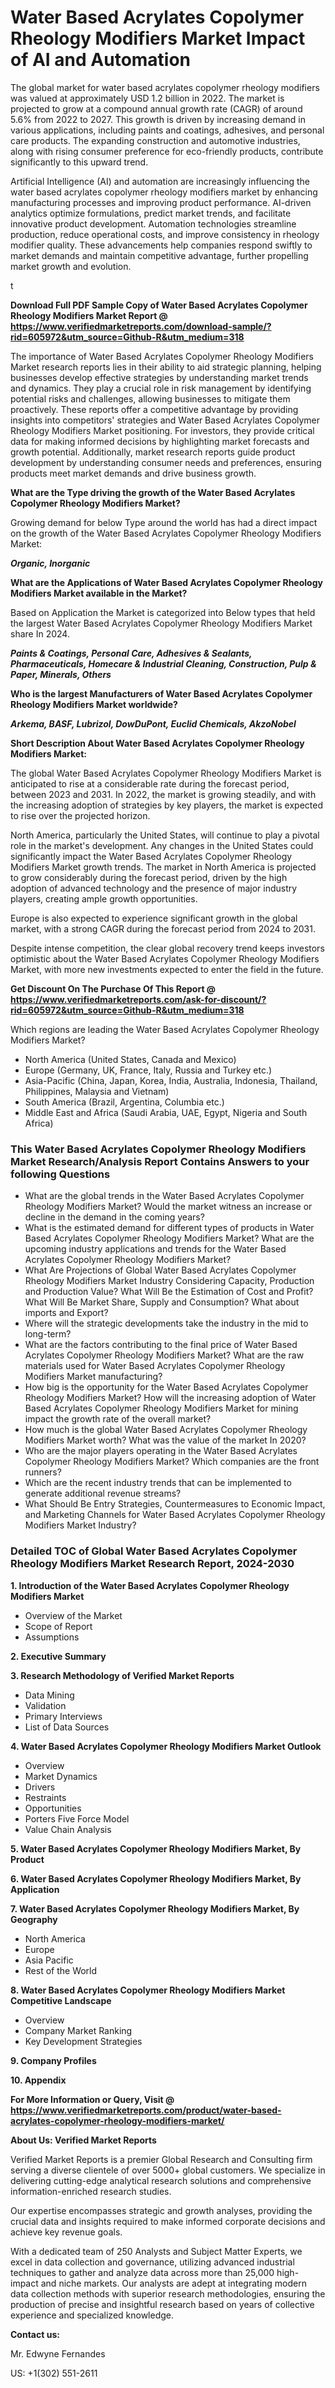 <meta name="title" content="Global  Water Based Acrylates Copolymer Rheology Modifiers Market Impact of AI and Automation"><meta name="description" content="  The global market for water based acrylates copolymer rheology modifiers was valued at approximately USD 1.2 billion in 2022. The market is projected to grow at a co"><meta name="title" content=" Water Based Acrylates Copolymer Rheology Modifiers Market Size, Share, Scope, Trends, Growth, Opportunities, Analysis, Forecast"> <h1>Water Based Acrylates Copolymer Rheology Modifiers Market Impact of AI and Automation</h1> <p>The global market for water based acrylates copolymer rheology modifiers was valued at approximately USD 1.2 billion in 2022. The market is projected to grow at a compound annual growth rate (CAGR) of around 5.6% from 2022 to 2027. This growth is driven by increasing demand in various applications, including paints and coatings, adhesives, and personal care products. The expanding construction and automotive industries, along with rising consumer preference for eco-friendly products, contribute significantly to this upward trend.</p> <p>Artificial Intelligence (AI) and automation are increasingly influencing the water based acrylates copolymer rheology modifiers market by enhancing manufacturing processes and improving product performance. AI-driven analytics optimize formulations, predict market trends, and facilitate innovative product development. Automation technologies streamline production, reduce operational costs, and improve consistency in rheology modifier quality. These advancements help companies respond swiftly to market demands and maintain competitive advantage, further propelling market growth and evolution.</p> t</p><p id="" class=""><strong>Download Full PDF Sample Copy of Water Based Acrylates Copolymer Rheology Modifiers Market Report @ <a href="https://www.verifiedmarketreports.com/download-sample/?rid=605972&utm_source=Github-R&utm_medium=318" target="_blank">https://www.verifiedmarketreports.com/download-sample/?rid=605972&utm_source=Github-R&utm_medium=318</a></strong></p><p>The importance of&nbsp;Water Based Acrylates Copolymer Rheology Modifiers Market research reports lies in their ability to aid strategic planning, helping businesses develop effective strategies by understanding market trends and dynamics. They play a crucial role in risk management by identifying potential risks and challenges, allowing businesses to mitigate them proactively. These reports offer a competitive advantage by providing insights into competitors' strategies and Water Based Acrylates Copolymer Rheology Modifiers Market positioning. For investors, they provide critical data for making informed decisions by highlighting market forecasts and growth potential. Additionally, market research reports guide product development by understanding consumer needs and preferences, ensuring products meet market demands and drive business growth.</p><p><strong>What are the&nbsp;Type driving the growth of the Water Based Acrylates Copolymer Rheology Modifiers Market?</strong></p><p id="" class="">Growing demand for below Type around the world has had a direct impact on the growth of the Water Based Acrylates Copolymer Rheology Modifiers Market:</p><em><strong>Organic, Inorganic</strong></em></p><strong>What are the&nbsp;Applications&nbsp;of Water Based Acrylates Copolymer Rheology Modifiers Market available in the Market?</strong></p><p id="" class="">Based on Application the Market is categorized into Below types that held the largest Water Based Acrylates Copolymer Rheology Modifiers Market share In 2024.</p><em><strong>Paints & Coatings, Personal Care, Adhesives & Sealants, Pharmaceuticals, Homecare & Industrial Cleaning, Construction, Pulp & Paper, Minerals, Others</strong></em></p><strong>Who is the largest Manufacturers of Water Based Acrylates Copolymer Rheology Modifiers Market worldwide?</strong></p><p><em><strong>Arkema, BASF, Lubrizol, DowDuPont, Euclid Chemicals, AkzoNobel</strong></em></p><p id="" class=""><strong>Short Description About Water Based Acrylates Copolymer Rheology Modifiers Market:</strong></p><p>The global Water Based Acrylates Copolymer Rheology Modifiers Market is anticipated to rise at a considerable rate during the forecast period, between 2023 and 2031. In 2022, the market is growing steadily, and with the increasing adoption of strategies by key players, the market is expected to rise over the projected horizon.</p><p>North America, particularly the United States, will continue to play a pivotal role in the market's development. Any changes in the United States could significantly impact the Water Based Acrylates Copolymer Rheology Modifiers Market growth trends. The market in North America is projected to grow considerably during the forecast period, driven by the high adoption of advanced technology and the presence of major industry players, creating ample growth opportunities.</p><p>Europe is also expected to experience significant growth in the global market, with a strong CAGR during the forecast period from 2024 to 2031.</p><p>Despite intense competition, the clear global recovery trend keeps investors optimistic about the Water Based Acrylates Copolymer Rheology Modifiers Market, with more new investments expected to enter the field in the future.</p><p id="" class=""><strong>Get Discount On The Purchase Of This Report @ <a href="https://www.verifiedmarketreports.com/ask-for-discount/?rid=605972&utm_source=Github-R&utm_medium=318" target="_blank">https://www.verifiedmarketreports.com/ask-for-discount/?rid=605972&utm_source=Github-R&utm_medium=318</a></strong></p>Which regions are leading the Water Based Acrylates Copolymer Rheology Modifiers Market?</p><ul><li>North America (United States, Canada and Mexico)</li><li>Europe (Germany, UK, France, Italy, Russia and Turkey etc.)</li><li>Asia-Pacific (China, Japan, Korea, India, Australia, Indonesia, Thailand, Philippines, Malaysia and Vietnam)</li><li>South America (Brazil, Argentina, Columbia etc.)</li><li>Middle East and Africa (Saudi Arabia, UAE, Egypt, Nigeria and South Africa)</li></ul><h3 id="" class="">This Water Based Acrylates Copolymer Rheology Modifiers Market Research/Analysis Report Contains Answers to your following Questions</h3><ul><li>What are the global trends in the Water Based Acrylates Copolymer Rheology Modifiers Market? Would the market witness an increase or decline in the demand in the coming years?</li><li>What is the estimated demand for different types of products in Water Based Acrylates Copolymer Rheology Modifiers Market? What are the upcoming industry applications and trends for the Water Based Acrylates Copolymer Rheology Modifiers Market?</li><li>What Are Projections of Global Water Based Acrylates Copolymer Rheology Modifiers Market Industry Considering Capacity, Production and Production Value? What Will Be the Estimation of Cost and Profit? What Will Be Market Share, Supply and Consumption? What about imports and Export?</li><li>Where will the strategic developments take the industry in the mid to long-term?</li><li>What are the factors contributing to the final price of Water Based Acrylates Copolymer Rheology Modifiers Market? What are the raw materials used for Water Based Acrylates Copolymer Rheology Modifiers Market manufacturing?</li><li>How big is the opportunity for the Water Based Acrylates Copolymer Rheology Modifiers Market? How will the increasing adoption of Water Based Acrylates Copolymer Rheology Modifiers Market for mining impact the growth rate of the overall market?</li><li>How much is the global Water Based Acrylates Copolymer Rheology Modifiers Market worth? What was the value of the market In 2020?</li><li>Who are the major players operating in the Water Based Acrylates Copolymer Rheology Modifiers Market? Which companies are the front runners?</li><li>Which are the recent industry trends that can be implemented to generate additional revenue streams?</li><li>What Should Be Entry Strategies, Countermeasures to Economic Impact, and Marketing Channels for Water Based Acrylates Copolymer Rheology Modifiers Market Industry?</li></ul><h3 id="" class="">Detailed TOC of Global Water Based Acrylates Copolymer Rheology Modifiers Market Research Report, 2024-2030</h3><p id="" class=""><strong>1. Introduction of the Water Based Acrylates Copolymer Rheology Modifiers Market</strong></p><ul><li>Overview of the Market</li><li>Scope of Report</li><li>Assumptions</li></ul><p id="" class=""><strong>2. Executive Summary</strong></p><p id="" class=""><strong>3. Research Methodology of Verified Market Reports</strong></p><ul><li>Data Mining</li><li>Validation</li><li>Primary Interviews</li><li>List of Data Sources</li></ul><p id="" class=""><strong>4. Water Based Acrylates Copolymer Rheology Modifiers Market Outlook</strong></p><ul><li>Overview</li><li>Market Dynamics</li><li>Drivers</li><li>Restraints</li><li>Opportunities</li><li>Porters Five Force Model</li><li>Value Chain Analysis</li></ul><p id="" class=""><strong>5. Water Based Acrylates Copolymer Rheology Modifiers Market, By Product</strong></p><p id="" class=""><strong>6. Water Based Acrylates Copolymer Rheology Modifiers Market, By Application</strong></p><p id="" class=""><strong>7. Water Based Acrylates Copolymer Rheology Modifiers Market, By Geography</strong></p><ul><li>North America</li><li>Europe</li><li>Asia Pacific</li><li>Rest of the World</li></ul><p id="" class=""><strong>8. Water Based Acrylates Copolymer Rheology Modifiers Market Competitive Landscape</strong></p><ul><li>Overview</li><li>Company Market Ranking</li><li>Key Development Strategies</li></ul><p id="" class=""><strong>9. Company Profiles</strong></p><p id="" class=""><strong>10. Appendix</strong></p><p id="" class=""><strong>For More Information or Query, Visit @ <a href="https://www.verifiedmarketreports.com/product/water-based-acrylates-copolymer-rheology-modifiers-market/" target="_blank">https://www.verifiedmarketreports.com/product/water-based-acrylates-copolymer-rheology-modifiers-market/</a></strong></p><p id="" class=""><strong>About Us: Verified Market Reports</strong></p><p id="" class="">Verified Market Reports is a premier Global Research and Consulting firm serving a diverse clientele of over 5000+ global customers. We specialize in delivering cutting-edge analytical research solutions and comprehensive information-enriched research studies.</p><p id="" class="">Our expertise encompasses strategic and growth analyses, providing the crucial data and insights required to make informed corporate decisions and achieve key revenue goals.</p><p id="" class="">With a dedicated team of 250 Analysts and Subject Matter Experts, we excel in data collection and governance, utilizing advanced industrial techniques to gather and analyze data across more than 25,000 high-impact and niche markets. Our analysts are adept at integrating modern data collection methods with superior research methodologies, ensuring the production of precise and insightful research based on years of collective experience and specialized knowledge.</p><p id="" class=""><strong>Contact us:</strong></p><p id="" class="">Mr. Edwyne Fernandes</p><p id="" class="">US: +1(302) 551-2611</p>